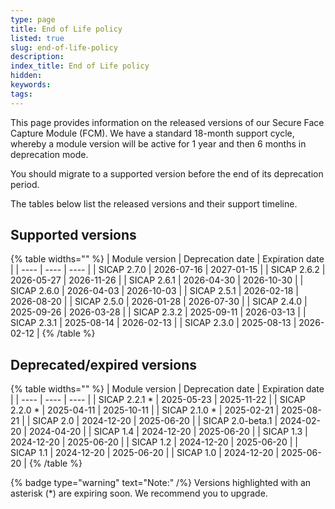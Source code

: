 ```yaml
---
type: page
title: End of Life policy
listed: true
slug: end-of-life-policy
description: 
index_title: End of Life policy
hidden: 
keywords: 
tags: 
---
```


This page provides information on the released versions of our Secure Face Capture Module (FCM). We have a standard 18-month support cycle, whereby a module version will be active for 1 year and then 6 months in deprecation mode.

You should migrate to a supported version before the end of its deprecation period.

The tables below list the released versions and their support timeline.

## Supported versions

{% table widths="" %}
| Module version | Deprecation date | Expiration date | 
| ---- | ---- | ---- | 
| SICAP 2.7.0 | 2026-07-16 | 2027-01-15 | 
| SICAP 2.6.2 | 2026-05-27 | 2026-11-26 | 
| SICAP 2.6.1 | 2026-04-30 | 2026-10-30 | 
| SICAP 2.6.0 | 2026-04-03 | 2026-10-03 | 
| SICAP 2.5.1 | 2026-02-18 | 2026-08-20 | 
| SICAP 2.5.0 | 2026-01-28 | 2026-07-30 | 
| SICAP 2.4.0 | 2025-09-26 | 2026-03-28 | 
| SICAP 2.3.2 | 2025-09-11 | 2026-03-13 | 
| SICAP 2.3.1 | 2025-08-14 | 2026-02-13 | 
| SICAP 2.3.0 | 2025-08-13 | 2026-02-12 | 
{% /table %}

## Deprecated/expired versions

{% table widths="" %}
| Module version | Deprecation date | Expiration date | 
| ---- | ---- | ---- | 
| SICAP 2.2.1 * | 2025-05-23 | 2025-11-22 | 
| SICAP 2.2.0 * | 2025-04-11 | 2025-10-11 | 
| SICAP 2.1.0 * | 2025-02-21 | 2025-08-21 | 
| SICAP 2.0 | 2024-12-20 | 2025-06-20 | 
| SICAP 2.0-beta.1 | 2024-02-20 | 2024-04-20 | 
| SICAP 1.4 | 2024-12-20 | 2025-06-20 | 
| SICAP 1.3 | 2024-12-20 | 2025-06-20 | 
| SICAP 1.2 | 2024-12-20 | 2025-06-20 | 
| SICAP 1.1 | 2024-12-20 | 2025-06-20 | 
| SICAP 1.0 | 2024-12-20 | 2025-06-20 | 
{% /table %}

{% badge type="warning" text="Note:" /%} Versions highlighted with an asterisk (*) are expiring soon. We recommend you to upgrade.